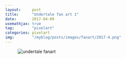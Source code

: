 ```yaml
---
layout:     post
title:      "Undertale fan art 1"
date:       2017-04-09
usemathjax: true
tag:        "pixelart"
categories: pixelart
img:        "/myblog/posts/images/fanart/2017-4.png"
---
```


<figure>
    <img class="art" src="{{ site.image_location }}/fanart/2017-4.png" alt="undertale fanart"/>
</figure>